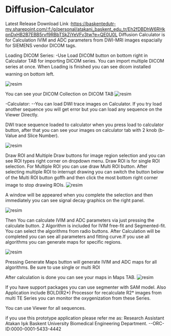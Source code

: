 # Diffusion-Calculator
Latest Release Download Link :https://baskentedutr-my.sharepoint.com/:f:/g/personal/atakani_baskent_edu_tr/Eh2fDBDhW6RHkpnDxHB2B7EBB5rvf9RBbTSkZjYeVFv3tw?e=QE0U0L
Diffusion Calculator is for Calculation IVIM and ADC parameters from DWI-MRI images espacially for SIEMENS vendor DICOM tags.

Loading DICOM Series:
-Use Load DICOM button on bottom right in Calculator TAB for importing DICOM series. You can import multiple DICOM series at once. When Loading is finished you can see dicom installed warning on bottom left.

![resim](https://github.com/user-attachments/assets/d949f216-53fa-42ec-bfab-ee2330303f83)




You can see your DICOM Collection on DICOM TAB
![resim](https://github.com/user-attachments/assets/5a6672a5-a3ed-42f1-b658-84287326ac16)


-Calculator:
--You can load DWI trace images on Calculator. If you try load another sequence you will get error but you can load any sequence on the Viewer Directly.

DWI trace sequence loaded to calculator when you press load to calculator button, after that you can see your images on calculator tab with 2 knob (b-Value and Slice Number).

![resim](https://github.com/user-attachments/assets/7445105a-4ff4-492b-b0c0-442e253b7f01)

Draw ROI and Multiple Draw buttons for image region selection and you can see ROI types right corner on  dropdown menu. Draw ROI is for single ROI selection. For Multiple ROI you can use draw Multi ROI button. After selecting multiple ROI to interrupt drawing you can switch the button below of the Multi ROI button goffh and then click the most bottom right corner image to stop drawing ROIs.
![resim](https://github.com/user-attachments/assets/9ae7693d-60de-4f21-a7ca-17399fa7b39a)


A window will be appeared when you complete the selection and then immediately you can see signal decay graphics on the right panel.


![resim](https://github.com/user-attachments/assets/9c4c3aba-62e1-46a0-880e-be54ccdf8ad8)

Then You can calculate IVIM and ADC parameters via just pressing the calculate button.
2 Algorithm is included for IVIM free-fit and Segmented-fit. You can select the algorithms from radio buttons. After Calculation will be completed you can see all parameters and fitting curve.If you use all algorithms you can generate maps for specific regions.

![resim](https://github.com/user-attachments/assets/48285315-b60b-467a-906e-aa70d19b75c8)


Pressing Generate Maps button will generate IVIM and ADC maps for all algorithms. Be sure to use single or multi ROI


After calculation is done you can see your maps in Maps TAB.
![resim](https://github.com/user-attachments/assets/04680e9d-b2aa-4d62-a3c1-5a80899978e4)


If you have support packages you can use segmenter with SAM model.
Also Application include BOLD(R2*) Processor for recalculate R2* images from multi TE Series you can monitor the oxygenization from these Series.

You can use Viewer for all sequences.

 if you use this prototype application please refer me as:
Research Assistant Atakan Işık
Baskent University Biomedical Engineering Department.
--ORC-ID:0000-0001-5433-4442
